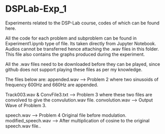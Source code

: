 # DSPLab-Exp_1
Experiments related to the DSP-Lab course, codes of which can be found here. 

All the code for each problem and subproblem can be found in Experiment1.ipynb type of file. Its taken directly from Jupyter Notebook. Audios cannot be transferred hence attaching the .wav files in this folder. This file also contains the graphs produced during the experiment.

All the .wav files need to be downloaded before they can be played, since github does not support playing these files as per my knowledge.

The files below are: 
appended.wav --> Problem 2 where two sinusoids of frequency 600Hz and 660Hz are appended.

Track003.wav & ConvFile3.txt --> Problem 3 where these two files are convolved to give the convulution.wav file.
convolution.wav --> Output Wave of Problem 3.

speech.wav --> Problem 4 Original file before modulation.
modified_speech.wav --> After multiplication of cosine to the original speech.wav file..


